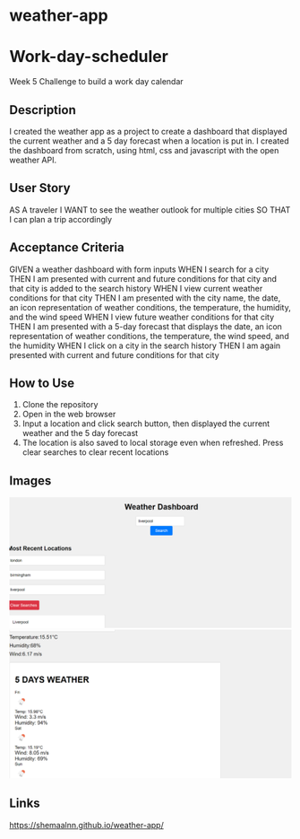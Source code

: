 # weather-app

# Work-day-scheduler
Week 5 Challenge to build a work day calendar 

## Description 

I created the weather app as a project to create a dashboard that displayed the current weather and a 5 day forecast when a location is put in. I created the dashboard from scratch, using html, css and javascript with the open weather API.

## User Story

AS A traveler
I WANT to see the weather outlook for multiple cities
SO THAT I can plan a trip accordingly

## Acceptance Criteria 

GIVEN a weather dashboard with form inputs
WHEN I search for a city
THEN I am presented with current and future conditions for that city and that city is added to the search history
WHEN I view current weather conditions for that city
THEN I am presented with the city name, the date, an icon representation of weather conditions, the temperature, the humidity, and the wind speed
WHEN I view future weather conditions for that city
THEN I am presented with a 5-day forecast that displays the date, an icon representation of weather conditions, the temperature, the wind speed, and the humidity
WHEN I click on a city in the search history
THEN I am again presented with current and future conditions for that city

## How to Use 

1. Clone the repository
2. Open in the web browser 
3. Input a location and click search button, then displayed the current weather and the 5 day forecast  
4. The location is also saved to local storage even when refreshed. Press clear searches to clear recent locations

## Images 
![recent locations](<Screenshot 2024-07-04 234945-1.png>)
![5 day forecast](<Screenshot 2024-07-04 234900.png>)

## Links 

https://shemaalnn.github.io/weather-app/